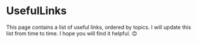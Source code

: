 # UsefulLinks
This page contains a list of useful links, ordered by topics. I will update this list from time to time. I hope you will find it helpful. 😊
